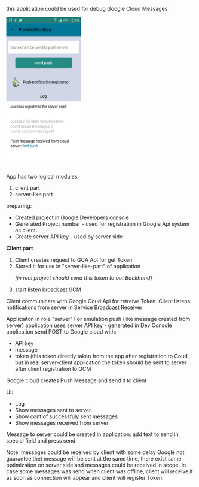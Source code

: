 this application could be used for debug Google Cloud Messages

<img src="https://raw.githubusercontent.com/Flinbor/sample-GCM/gh-pages/device-2015-11-18-153941.png" alt="home screen" width="200" height="400">

App has two logical modules:
<ol>
<li>client part</li>
<li>server-like part</li>
</ol>

preparing:
<ul>
<li>Created project in Google Developers console</li>
<li>Generated Project number - used for registration in Google Api system as client.</li>
<li>Create server API key - used by server side</li>
</ul>

<p><b>Client part</b></p>
<ol>
<li>Client creates request to GCA Api for get Token</li>
<li>Stored it for use in "server-like-part" of application
<p><i>[in real project should send this token to out Backhand]</p></i></li>
<li>start listen broadcast GCM</li>
</ol>

Client communicate with Google Coud Api for retreive Token.
Client listens notifications from server in Service Broadcast Receiver

Applicaiton in role "server"
For emulation push (like message created from server) 
application uses server API key - generated  in Dev Console
application send POST to Google cloud with:
<ul>
<li>API key</li>
<li>message</li>
<li>token (this token directly taken from the app after registration to Coud, but in real server-client application the token should be sent to server after client registration to GCM</li>
</ul>

Google cloud creates Push Message and send it to client

UI:

<ul>
<li>Log</li>
<li>Show messages sent to server</li>
<li>Show cont of successfuly sent messages</li>
<li>Show messages received from server</li>
</ul>

Message to server could be created in application: add text to send in special field and press  send.

Note:
messages could be received by client with some delay
Google not guarantee thet message will be sent at the same time, there exist same optimization on server side and messages could be received in scope.
In case some messages was send when client was offline, client will receive it as soon as connection will appear and client will register Token. 
